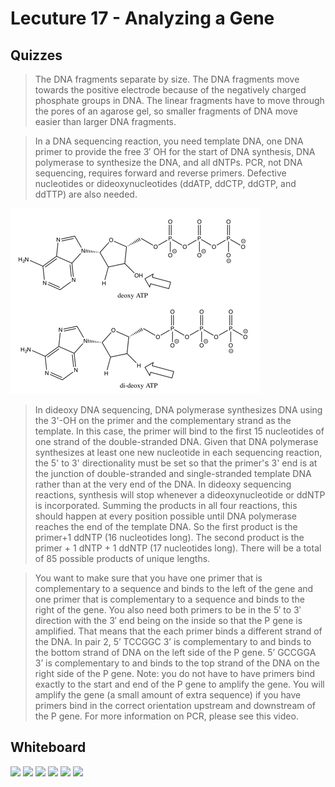 # Lecuture 17 - Analyzing a Gene

## Quizzes
> The DNA fragments separate by size. The DNA fragments move towards the positive electrode because of the negatively charged phosphate groups in DNA. The linear fragments have to move through the pores of an agarose gel, so smaller fragments of DNA move easier than larger DNA fragments.

> In a DNA sequencing reaction, you need template DNA, one DNA primer to provide the free 3′ OH for the start of DNA synthesis, DNA polymerase to synthesize the DNA, and all dNTPs. PCR, not DNA sequencing, requires forward and reverse primers.
> Defective nucleotides or dideoxynucleotides (ddATP, ddCTP, ddGTP, and ddTTP) are also needed.

![ddATP](img/ddATP.png)

> In dideoxy DNA sequencing, DNA polymerase synthesizes DNA using the 3'-OH on the primer and the complementary strand as the template. In this case, the primer will bind to the first 15 nucleotides of one strand of the double-stranded DNA. Given that DNA polymerase synthesizes at least one new nucleotide in each sequencing reaction, the 5' to 3' directionality must be set so that the primer's 3' end is at the junction of double-stranded and single-stranded template DNA rather than at the very end of the DNA. In dideoxy sequencing reactions, synthesis will stop whenever a dideoxynucleotide or ddNTP is incorporated. Summing the products in all four reactions, this should happen at every position possible until DNA polymerase reaches the end of the template DNA. So the first product is the primer+1 ddNTP (16 nucleotides long). The second product is the primer + 1 dNTP + 1 ddNTP (17 nucleotides long). There will be a total of 85 possible products of unique lengths.

> You want to make sure that you have one primer that is complementary to a sequence and binds to the left of the gene and one primer that is complementary to a sequence and binds to the right of the gene. You also need both primers to be in the 5′ to 3′ direction with the 3′ end being on the inside so that the P gene is amplified. That means that the each primer binds a different strand of the DNA. In pair 2, 5’ TCCGGC 3’ is complementary to and binds to the bottom strand of DNA on the left side of the P gene. 5’ GCCGGA 3’ is complementary to and binds to the top strand of the DNA on the right side of the P gene. Note: you do not have to have primers bind exactly to the start and end of the P gene to amplify the gene. You will amplify the gene (a small amount of extra sequence) if you have primers bind in the correct orientation upstream and downstream of the P gene. For more information on PCR, please see this video.


## Whiteboard
![](G17_1.jpg)
![](G17_2.jpg)
![](G17_3.jpg)
![](G17_4.jpg)
![](G17_5.jpg)
![](G17_6.jpg)
